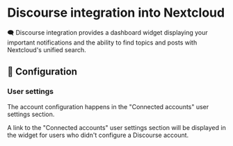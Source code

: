 # Discourse integration into Nextcloud

🗨️ Discourse integration provides a dashboard widget displaying your important notifications
and the ability to find topics and posts with Nextcloud's unified search.

## 🔧 Configuration

### User settings

The account configuration happens in the "Connected accounts" user settings section.

A link to the "Connected accounts" user settings section will be displayed in the widget for users who didn't configure a Discourse account.